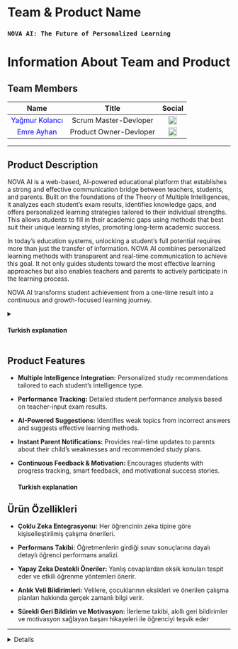  # **Team & Product Name**

  ### **`NOVA AI: The Future of Personalized Learning`**

  # Information About Team and Product


## Team Members

| Name | Title | Social |
|:-------:| :-----:| :--------:|
| <a href="https://github.com/yagmur-kolanc" style="text-decoration:none; color:blue;">Yağmur Kolancı</a> | Scrum Master-Devloper | [<img src="https://upload.wikimedia.org/wikipedia/commons/c/ca/LinkedIn_logo_initials.png" alt="LinkedIn" width="20"/>](https://https://www.linkedin.com/in/ya%C4%9Fmur-kolanc%C4%B1/) |
| <a href="https://github.com/emreayhn" style="text-decoration:none; color:blue;">Emre Ayhan</a> | Product Owner-Devloper | [<img src="https://upload.wikimedia.org/wikipedia/commons/c/ca/LinkedIn_logo_initials.png" alt="LinkedIn" width="20"/>](https://www.linkedin.com/in/emre-ayhan-/) |



---

  <summary><h2>Product Description</h2></summary>

NOVA AI is a web-based, AI-powered educational platform that establishes a strong and effective communication bridge between teachers, students, and parents. Built on the foundations of the Theory of Multiple Intelligences, it analyzes each student’s exam results, identifies knowledge gaps, and offers personalized learning strategies tailored to their individual strengths. This allows students to fill in their academic gaps using methods that best suit their unique learning styles, promoting long-term academic success.

In today’s education systems, unlocking a student’s full potential requires more than just the transfer of information. NOVA AI combines personalized learning methods with transparent and real-time communication to achieve this goal. It not only guides students toward the most effective learning approaches but also enables teachers and parents to actively participate in the learning process.

NOVA AI transforms student achievement from a one-time result into a continuous and growth-focused learning journey.

  <details>
    <summary><h4>Turkish explanation</h4></summary>

NOVA AI, öğretmen, öğrenci ve veli arasında güçlü ve etkili bir iletişim ağı kuran, yapay zeka destekli web tabanlı bir eğitim platformudur. Çoklu Zeka Kuramı temel alınarak geliştirilen altyapısı sayesinde, her öğrencinin sınav sonuçlarını analiz eder; eksik olduğu konuları belirler ve bireysel güçlü yönlerine uygun kişiselleştirilmiş öğrenme stratejileri sunar. Böylece öğrenci, kendi öğrenme stiline en uygun yöntemle eksiklerini tamamlayabilir ve akademik başarısını sürdürülebilir şekilde artırabilir.

Günümüz eğitim sistemlerinde öğrenci potansiyelini en üst düzeye çıkarmak yalnızca bilgi aktarmakla sınırlı değildir. NOVA AI, bu hedefe ulaşmak için kişiye özel öğrenme yöntemlerini, şeffaf ve gerçek zamanlı iletişimle birleştirir. Öğrencilerin doğru öğrenme yollarına ulaşmasını sağlarken, öğretmen ve velilerin de sürece aktif katılımını mümkün kılar.

NOVA AI, öğrenci başarısını anlık bir sonuçtan çıkarıp, sürekli gelişimi odağına alan bir öğrenme sürecine dönüştürür.

---
    
  </details>
 
<summary><h2>Product Features</h2></summary>

- **Multiple Intelligence Integration:** Personalized study recommendations tailored to each student’s intelligence type.  
- **Performance Tracking:** Detailed student performance analysis based on teacher-input exam results.  
- **AI-Powered Suggestions:** Identifies weak topics from incorrect answers and suggests effective learning methods.  
- **Instant Parent Notifications:** Provides real-time updates to parents about their child’s weaknesses and recommended study plans.  
- **Continuous Feedback & Motivation:** Encourages students with progress tracking, smart feedback, and motivational success stories.


    <summary><h4>Turkish explanation</h4></summary>
## Ürün Özellikleri

- **Çoklu Zeka Entegrasyonu:** Her öğrencinin zeka tipine göre kişiselleştirilmiş çalışma önerileri.  
- **Performans Takibi:** Öğretmenlerin girdiği sınav sonuçlarına dayalı detaylı öğrenci performans analizi.  
- **Yapay Zeka Destekli Öneriler:** Yanlış cevaplardan eksik konuları tespit eder ve etkili öğrenme yöntemleri önerir.  
- **Anlık Veli Bildirimleri:** Velilere, çocuklarının eksikleri ve önerilen çalışma planları hakkında gerçek zamanlı bilgi verir.  
- **Sürekli Geri Bildirim ve Motivasyon:** İlerleme takibi, akıllı geri bildirimler ve motivasyon sağlayan başarı hikayeleri ile öğrenciyi teşvik eder
  
  </details>

</details>

---
<details>
 
